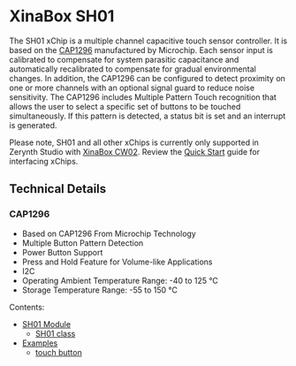 # XinaBox SH01

The SH01 xChip is a multiple channel capacitive touch sensor controller. It is based on the [CAP1296](https://www.microchip.com/wwwproducts/en/CAP1296) manufactured by Microchip. Each sensor input is calibrated to compensate for system parasitic capacitance and automatically recalibrated to compensate for gradual environmental changes. In addition, the CAP1296 can be configured to detect proximity on one or more channels with an optional signal guard to reduce noise sensitivity. The CAP1296 includes Multiple Pattern Touch recognition that allows the user to select a specific set of buttons to be touched simultaneously. If this pattern is detected, a status bit is set and an interrupt is generated.

Please note, SH01 and all other xChips is currently only supported in Zerynth Studio with [XinaBox CW02](https://docs.zerynth.com/latest/official/board.zerynth.xinabox_esp32/docs/index.html). Review the [Quick Start](https://wiki.xinabox.cc/Quick-Start) guide for interfacing xChips.

## Technical Details

### CAP1296


* Based on CAP1296 From Microchip Technology
* Multiple Button Pattern Detection
* Power Button Support
* Press and Hold Feature for Volume-like Applications
* I2C
* Operating Ambient Temperature Range: -40 to 125 °C
* Storage Temperature Range: -55 to 150 °C

Contents:


* [SH01 Module](https://docs.zerynth.com/latest/official/lib.xinabox.sh01/docs/official_lib.xinabox.sh01_sh01.html)
    * [SH01 class](https://docs.zerynth.com/latest/official/lib.xinabox.sh01/docs/official_lib.xinabox.sh01_sh01.html#sh01-class)
* [Examples](https://docs.zerynth.com/latest/official/lib.xinabox.sh01/examples/examples.html)
    * [touch button](https://docs.zerynth.com/latest/official/lib.xinabox.sh01/examples/examples.html#touch-button)
